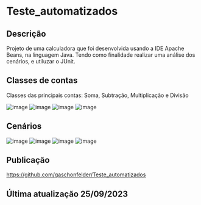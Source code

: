 # Teste_automatizados
## Descrição

Projeto de uma calculadora que foi desenvolvida usando a IDE Apache Beans, na linguagem Java. Tendo como finalidade realizar uma análise dos cenários, e utiluzar o JUnit.

## Classes de contas

Classes das principais contas: Soma, Subtração, Multiplicação e Divisão

![image](https://github.com/gaschonfelder/Teste_automatizados/assets/111383427/312a52a0-b868-44f7-b952-952a4cae3439)
![image](https://github.com/gaschonfelder/Teste_automatizados/assets/111383427/7377e5cf-de76-4ce4-9cc2-3fc26652da31)
![image](https://github.com/gaschonfelder/Teste_automatizados/assets/111383427/cf480192-d08a-4f06-b2f2-ccf0f281d89b)
![image](https://github.com/gaschonfelder/Teste_automatizados/assets/111383427/c10e3c4a-4cb9-4d64-ad0a-21496a538cca)

## Cenários

![image](https://github.com/gaschonfelder/Teste_automatizados/assets/111383427/71796d31-2880-48f5-8cf5-68fa53f90a68)
![image](https://github.com/gaschonfelder/Teste_automatizados/assets/111383427/44068828-aec0-472e-a8cf-d0ceb272feda)
![image](https://github.com/gaschonfelder/Teste_automatizados/assets/111383427/df8d7ca3-f7c9-48d5-ab29-83c025c7c10b)
![image](https://github.com/gaschonfelder/Teste_automatizados/assets/111383427/4857e332-1ce2-4de3-862a-f54ae716bfe7)

## Publicação

https://github.com/gaschonfelder/Teste_automatizados

## Última atualização 25/09/2023

